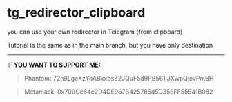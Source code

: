 # tg_redirector_clipboard
you can use your own redirector in Telegram (from clipboard)

Tutorial is the same as in the main branch, but you have only destination

-------------------------
**IF YOU WANT TO SUPPORT ME:**

>Phantom: 72n9LgeXzYoABxxbsZ2JQuF5d9PB561jJXwpQjevPmBH

>Metamask: 0x709Cc64e2D4DE967B425785d5D355FF55541B082

